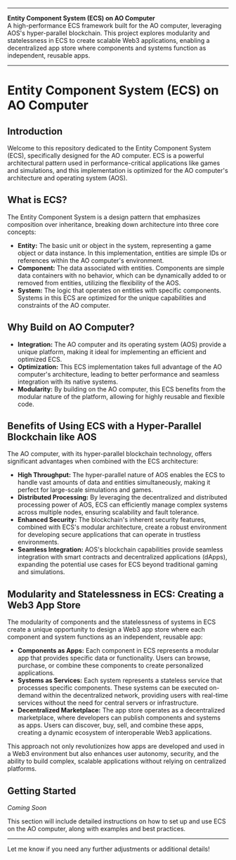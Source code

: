 
---

**Entity Component System (ECS) on AO Computer**  
A high-performance ECS framework built for the AO computer, leveraging AOS's hyper-parallel blockchain. This project explores modularity and statelessness in ECS to create scalable Web3 applications, enabling a decentralized app store where components and systems function as independent, reusable apps.

---

# Entity Component System (ECS) on AO Computer

## Introduction

Welcome to this repository dedicated to the Entity Component System (ECS), specifically designed for the AO computer. ECS is a powerful architectural pattern used in performance-critical applications like games and simulations, and this implementation is optimized for the AO computer's architecture and operating system (AOS).

## What is ECS?

The Entity Component System is a design pattern that emphasizes composition over inheritance, breaking down architecture into three core concepts:

- **Entity:** The basic unit or object in the system, representing a game object or data instance. In this implementation, entities are simple IDs or references within the AO computer's environment.
- **Component:** The data associated with entities. Components are simple data containers with no behavior, which can be dynamically added to or removed from entities, utilizing the flexibility of the AOS.
- **System:** The logic that operates on entities with specific components. Systems in this ECS are optimized for the unique capabilities and constraints of the AO computer.

## Why Build on AO Computer?

- **Integration:** The AO computer and its operating system (AOS) provide a unique platform, making it ideal for implementing an efficient and optimized ECS.
- **Optimization:** This ECS implementation takes full advantage of the AO computer's architecture, leading to better performance and seamless integration with its native systems.
- **Modularity:** By building on the AO computer, this ECS benefits from the modular nature of the platform, allowing for highly reusable and flexible code.

## Benefits of Using ECS with a Hyper-Parallel Blockchain like AOS

The AO computer, with its hyper-parallel blockchain technology, offers significant advantages when combined with the ECS architecture:

- **High Throughput:** The hyper-parallel nature of AOS enables the ECS to handle vast amounts of data and entities simultaneously, making it perfect for large-scale simulations and games.
- **Distributed Processing:** By leveraging the decentralized and distributed processing power of AOS, ECS can efficiently manage complex systems across multiple nodes, ensuring scalability and fault tolerance.
- **Enhanced Security:** The blockchain's inherent security features, combined with ECS's modular architecture, create a robust environment for developing secure applications that can operate in trustless environments.
- **Seamless Integration:** AOS's blockchain capabilities provide seamless integration with smart contracts and decentralized applications (dApps), expanding the potential use cases for ECS beyond traditional gaming and simulations.

## Modularity and Statelessness in ECS: Creating a Web3 App Store

The modularity of components and the statelessness of systems in ECS create a unique opportunity to design a Web3 app store where each component and system functions as an independent, reusable app:

- **Components as Apps:** Each component in ECS represents a modular app that provides specific data or functionality. Users can browse, purchase, or combine these components to create personalized applications.
- **Systems as Services:** Each system represents a stateless service that processes specific components. These systems can be executed on-demand within the decentralized network, providing users with real-time services without the need for central servers or infrastructure.
- **Decentralized Marketplace:** The app store operates as a decentralized marketplace, where developers can publish components and systems as apps. Users can discover, buy, sell, and combine these apps, creating a dynamic ecosystem of interoperable Web3 applications.

This approach not only revolutionizes how apps are developed and used in a Web3 environment but also enhances user autonomy, security, and the ability to build complex, scalable applications without relying on centralized platforms.

## Getting Started

*Coming Soon*

This section will include detailed instructions on how to set up and use ECS on the AO computer, along with examples and best practices.

---

Let me know if you need any further adjustments or additional details!
